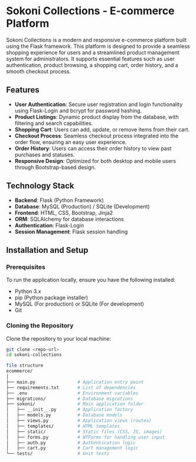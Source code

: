 # Sokoni Collections - E-commerce Platform

Sokoni Collections is a modern and responsive e-commerce platform built using the Flask framework. This platform is designed to provide a seamless shopping experience for users and a streamlined product management system for administrators. It supports essential features such as user authentication, product browsing, a shopping cart, order history, and a smooth checkout process.

## Features

- **User Authentication**: Secure user registration and login functionality using Flask-Login and bcrypt for password hashing.
- **Product Listings**: Dynamic product display from the database, with filtering and search capabilities.
- **Shopping Cart**: Users can add, update, or remove items from their cart.
- **Checkout Process**: Seamless checkout process integrated into the order flow, ensuring an easy user experience.
- **Order History**: Users can access their order history to view past purchases and statuses.
- **Responsive Design**: Optimized for both desktop and mobile users through Bootstrap-based design.

## Technology Stack

- **Backend**: Flask (Python Framework)
- **Database**: MySQL (Production) / SQLite (Development)
- **Frontend**: HTML, CSS, Bootstrap, Jinja2
- **ORM**: SQLAlchemy for database interactions
- **Authentication**: Flask-Login
- **Session Management**: Flask session handling

## Installation and Setup

### Prerequisites

To run the application locally, ensure you have the following installed:

- Python 3.x
- pip (Python package installer)
- MySQL (For production) or SQLite (For development)
- Git

### Cloning the Repository

Clone the repository to your local machine:

```bash
git clone <repo-url>
cd sokoni-collections

file structure
ecommerce/
│
├── main.py                # Application entry point
├── requirements.txt       # List of dependencies
├── .env                   # Environment variables
├── migrations/            # Database migrations
├── sokoni/                # Main application folder
│   ├── __init__.py        # Application factory
│   ├── models.py          # Database models
│   ├── views.py           # Application views (routes)
│   ├── templates/         # HTML templates
│   ├── static/            # Static files (CSS, JS, images)
│   ├── forms.py           # WTForms for handling user input
│   ├── auth.py            # Authentication logic
│   ├── cart.py            # Cart management logic
└── tests/                 # Unit tests

